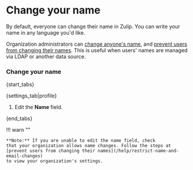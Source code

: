 # Change your name

By default, everyone can change their name in Zulip. You can write your name
in any language you'd like.

Organization administrators can [change anyone's name](/help/change-a-users-name), and
[prevent users from changing their names](/help/restrict-name-and-email-changes). This
is useful when users' names are managed via LDAP or another data source.

### Change your name

{start_tabs}

{settings_tab|profile}

1. Edit the **Name** field.

{end_tabs}

!!! warn ""

    **Note:** If you are unable to edit the name field, check
    that your organization allows name changes. Follow the steps at
    [prevent users from changing their names](/help/restrict-name-and-email-changes)
    to view your organization's settings.
